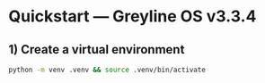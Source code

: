 # Quickstart — Greyline OS v3.3.4

## 1) Create a virtual environment
```bash
python -m venv .venv && source .venv/bin/activate
